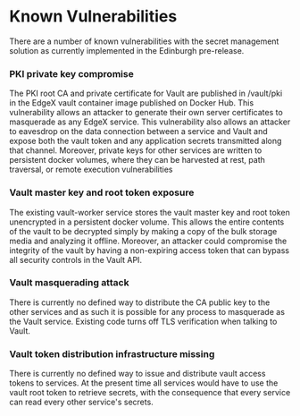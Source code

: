 # Known Vulnerabilities

There are a number of known vulnerabilities with the secret management solution as currently implemented in the Edinburgh pre-release.

### PKI private key compromise

The PKI root CA and private certificate for Vault are published in /vault/pki in the EdgeX vault container image published on Docker Hub. This vulnerability allows an attacker to generate their own server certificates to masquerade as any EdgeX service. This vulnerability also allows an attacker to eavesdrop on the data connection between a service and Vault and expose both the vault token and any application secrets transmitted along that channel. Moreover, private keys for other services are written to persistent docker volumes, where they can be harvested at rest, path traversal, or remote execution vulnerabilities

### Vault master key and root token exposure

The existing vault-worker service stores the vault master key and root token unencrypted in a persistent docker volume. This allows the entire contents of the vault to be decrypted simply by making a copy of the bulk storage media and analyzing it offline. Moreover, an attacker could compromise the integrity of the vault by having a non-expiring access token that can bypass all security controls in the Vault API.

### Vault masquerading attack

There is currently no defined way to distribute the CA public key to the other services and as such it is possible for any process to masquerade as the Vault service. Existing code turns off TLS verification when talking to Vault.

### Vault token distribution infrastructure missing

There is currently no defined way to issue and distribute vault access tokens to services. At the present time all services would have to use the vault root token to retrieve secrets, with the consequence that every service can read every other service's secrets.